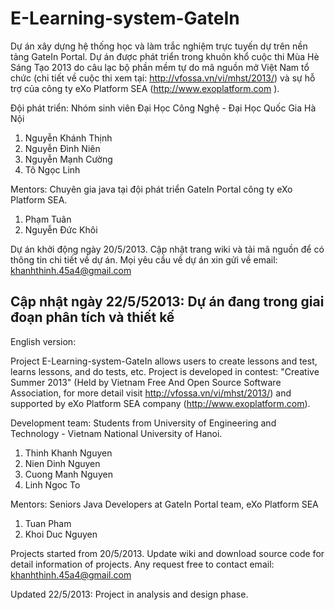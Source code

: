 E-Learning-system-GateIn
========================

Dự án xây dựng hệ thống học và làm trắc nghiệm trực tuyến dự trên nền tảng GateIn Portal. Dự án được phát triển trong 
khuôn khổ cuộc thi Mùa Hè Sáng Tạo 2013 do câu lạc bộ phần mềm tự do mã nguồn mở Việt Nam tổ chức (chi tiết về cuộc
thi xem tại: http://vfossa.vn/vi/mhst/2013/) và sự hỗ trợ của công ty eXo Platform SEA (http://www.exoplatform.com ).

Đội phát triển: Nhóm sinh viên Đại Học Công Nghệ - Đại Học Quốc Gia Hà Nội

1. Nguyễn Khánh Thịnh
2. Nguyễn Đình Niên
3. Nguyễn Mạnh Cường
4. Tô Ngọc Linh

Mentors: Chuyên gia java tại đội phát triển GateIn Portal công ty eXo Platform SEA.

1. Phạm Tuân
2. Nguyễn Đức Khôi

Dự án khởi động ngày 20/5/2013. Cập nhật trang wiki và tải mã nguồn để có thông tin chi tiết về dự án. Mọi yêu cầu
về dự án xin gửi về email: khanhthinh.45a4@gmail.com

Cập nhật ngày 22/5/52013: Dự án đang trong giai đoạn phân tích và thiết kế
------------------------------------------------------------------------------------------------------------------------

English version:

Project E-Learning-system-GateIn allows users to create lessons and test, learns lessons, and do tests, etc. Project is 
developed in contest: "Creative Summer 2013" (Held by Vietnam Free And Open Source Software Association, for more detail
visit http://vfossa.vn/vi/mhst/2013/) and supported by  eXo Platform SEA company (http://www.exoplatform.com).

Development team: Students from University of Engineering and Technology - Vietnam National University of Hanoi.
1. Thinh Khanh Nguyen
2. Nien Dinh Nguyen
3. Cuong Manh Nguyen
4. Linh Ngoc To

Mentors: Seniors Java Developers at GateIn Portal team, eXo Platform SEA

1. Tuan Pham
2. Khoi Duc Nguyen

Projects started from 20/5/2013. Update wiki and download source code for detail information of projects. Any request
free to contact email: khanhthinh.45a4@gmail.com

Updated 22/5/2013: Project in analysis and design phase.


